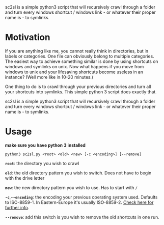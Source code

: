 sc2sl is a simple python3 script that will recursively crawl through a folder and turn every windows shortcut / windows link - or whatever their proper name is - to symlinks. 

# Motivation
If you are anything like me, you cannot really think in directories, but in labels or categories. One file can obviously belong to multiple categories. The easiest way to achieve something similar is done by using shortcuts on windows and symlinks on unix. Now what happens if you move from windows to unix and your lifesaving shortcuts become useless in an instance? (Well more like in 10-20 minutes.)

One thing to do is to crawl through your previous directories and turn all your shortcuts into symlinks. This simple python 3 script does exactly that.

sc2sl is a simple python3 script that will recursively crawl through a folder and turn every windows shortcut / windows link - or whatever their proper name is - to symlinks. 

# Usage

**make sure you have python 3 installed**

`python3 sc2sl.py <root> <old> <new> [-c <encoding>] [--remove]`

**`root`**: the directory you wish to crawl

**`old`**: the old directory pattern you wish to switch. Does not have to begin with the drive letter

**`new`**: the new directory pattern you wish to use. Has to start with `/`

**`-c`**,**`--encoding`**: the encoding your previous operating system used. Defaults to ISO-8859-1. In Eastern-Europe it's usually ISO-8859-2. [Check here for further info](https://en.wikipedia.org/wiki/ISO/IEC_8859-1).

**`--remove`**: add this switch is you wish to remove the old shortcuts in one run.

